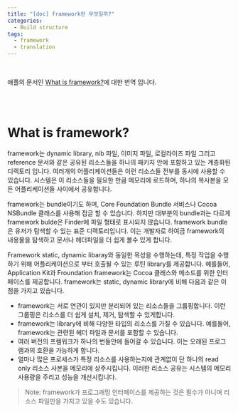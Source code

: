 ```yaml
---
title: "[doc] framework란 무엇일까?"
categories:
  - Build structure
tags:
  - framework
  - translation
---
```


<br/>

애플의 문서인 [What is framework?](https://developer.apple.com/library/archive/documentation/MacOSX/Conceptual/BPFrameworks/Concepts/WhatAreFrameworks.html#//apple_ref/doc/uid/20002303-BBCEIJFI)에 대한 번역 입니다.

<br/><br/>

# What is framework?

framework는 dynamic library, nib 파일, 이미지 파일, 로컬라이즈 파일 그리고 reference 문서와 같은 공유된 리소스들을 하나의 패키지 안에 포함하고 있는 계층화된 디렉토리 입니다. 여러개의 어플리케이션들은 이런 리소스들 전부를 동시에 사용할 수 있습니다. 시스템은 이 리소스들을 필요한 만큼 메모리에 로드하며, 하나의 복사본을 모든 어플리케이션들 사이에서 공유합니다.

framework는 bundle이기도 하며, Core Foundation Bundle 서비스나 Cocoa NSBundle 클래스를 사용해 접글 할 수 있습니다. 하지만 대부분의 bundle과는 다르게 framework bulde은 Finder에 파일 형태로 표시되지 않습니다. framework bundle은 유저가 탐색할 수 있는 표준 디렉토리입니다. 이는 개발자로 하여금 framework의 내용물을 탐색하고 문서나 헤더파일을 더 쉽게 볼수 있게 합니다.

Framework static, dynamic libaray와 동일한 목성을 수행하는데, 특정 작업을 수행하기 위해 어플리케이션으로 부터 호출될 수 있는 루틴 library를 제공합니다. 예를들어, Application Kit과 Froundation framework는 Cocoa 클래스와 메소드를 위한 인터페이스를 제공합니다. framework는 static, dynamic library에 비해 다음과 같은 이점을 가지고 있습니다.

- framework는 서로 연관이 있지만 분리되어 있는 리소스들을 그룹핑합니다. 이런 그룹핑은 리소스를 더 쉽게 설치, 제거, 탐색할 수 있게합니다.
- framework는 library에 비해 다양한 타입의 리소스를 가질 수 있습니다. 예를들어, framework는 관련된 헤더 파일과 문서를 포함할 수 있습니다.
- 여러 버전의 프렘워크가 하나의 번들안에 들어갈 수 있습니다. 이는 오래된 프로그램과의 호환을 가능하게 합니다.
- 얼마나 많은 프로세스가 특정 리소스를 사용하는지에 관계없이 단 하나의 read only 리소스 사본을 메모리에 상주시킵니다. 이러한 리소스 공유는 시스템의 메모리 사용량을 주리고 성능을 개선시킵니다.

> Note: framework가 프로그래밍 인터페이스를 제공하는 것은 필수가 아니며 리소스 파일만을 가지고 있을 수도 있습니다.


